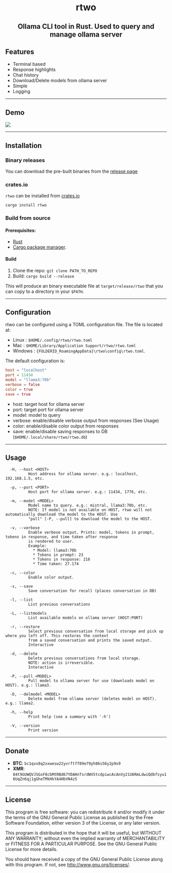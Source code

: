 <div align="center">
  <h1> rtwo </h1>
  <h2> Ollama CLI tool in Rust. Used to query and manage ollama server </h2>
</div>


## Features

- Terminal based
- Response highlights
- Chat history
- Download/Delete models from ollama server
- Simple
- Logging

_________

## Demo

<img src="https://github.com/jandrus/rtwo/blob/main/demo/demo.gif?raw=true">

_________

## Installation

### Binary releases

You can download the pre-built binaries from the [release page](https://github.com/jandrus/rtwo/releases)

### crates.io
`rtwo` can be installed from [crates.io](https://crates.io/crates/rtwo)

```shell
cargo install rtwo
```

### Build from source

#### Prerequisites:
- [Rust](https://www.rust-lang.org/) 
- [Cargo package manager](https://doc.rust-lang.org/cargo/).

#### Build

1. Clone the repo: ```git clone PATH_TO_REPO```
2. Build: ```cargo build --release```

This will produce an binary executable file at `target/release/rtwo` that you can copy to a directory in your `$PATH`.

_________

## Configuration

rtwo can be configured using a TOML configuration file. The file is located at:
- Linux : `$HOME/.config/rtwo/rtwo.toml`
- Mac : `$HOME/Library/Application Support/rtwo/rtwo.toml`
- Windows : `{FOLDERID_RoamingAppData}\rtwo\config\rtwo.toml`.

The default configuration is:
``` toml
host = "localhost"
port = 11434
model = "llama3:70b"
verbose = false
color = true
save = true
```

- host:    target host for ollama server
- port:    target port for ollama server
- model:   model to query
- verbose: enable/disable verbose output from responses (See Usage)
- color:   enable/disable color output from responses
- save:    enable/disable saving responses to DB (`$HOME/.local/share/rtwo/rtwo.db`)

_________

## Usage
``` shell
  -H, --host <HOST>
          Host address for ollama server. e.g.: localhost, 192.168.1.5, etc.

  -p, --port <PORT>
          Host port for ollama server. e.g.: 11434, 1776, etc.

  -m, --model <MODEL>
          Model name to query. e.g.: mistral, llama3:70b, etc.
          NOTE: If model is not available on HOST, rtwo will not automatically download the model to the HOST. Use
          "pull" [-P, --pull] to download the model to the HOST.

  -v, --verbose
          Enable verbose output. Prints: model, tokens in prompt, tokens in response, and time taken after response
          is rendered to user.
          Example:
          	* Model: llama3:70b
          	* Tokens in prompt: 23
          	* Tokens in response: 216
          	* Time taken: 27.174

  -c, --color
          Enable color output.

  -s, --save
          Save conversation for recall (places conversation in DB)

  -l, --list
          List previous conversations

  -L, --listmodels
          List available models on ollama server (HOST:PORT)

  -r, --restore
          Select previous conversation from local storage and pick up where you left off. This restores the context
          from a saved conversation and prints the saved output.
          Interactive

  -d, --delete
          Delete previous conversations from local storage.
          NOTE: action is irreversible.
          Interactive

  -P, --pull <MODEL>
          Pull model to ollama server for use (downloads model on HOST). e.g.: llama3.

  -D, --delmodel <MODEL>
          Delete model from ollama server (deletes model on HOST). e.g.: llama2.

  -h, --help
          Print help (see a summary with '-h')

  -V, --version
          Print version
```

_________

## Donate
- **BTC**: `bc1qvx8q2xxwesw22yvrftff89e79yh86s56y2p9x9`
- **XMR**: `84t9GUWQVJSGxF8cbMtRBd67YDAHnTsrdWVStcdpiwcAcAnVy21U6RmLdwiQdbfsyu16UqZn6qj1gGheTMkHkYA4HbVN4zS`

_________

## License

This program is free software: you can redistribute it and/or modify
it under the terms of the GNU General Public License as published by
the Free Software Foundation, either version 3 of the License, or
any later version.

This program is distributed in the hope that it will be useful,
but WITHOUT ANY WARRANTY; without even the implied warranty of
MERCHANTABILITY or FITNESS FOR A PARTICULAR PURPOSE.  See the
GNU General Public License for more details.

You should have received a copy of the GNU General Public License
along with this program.  If not, see <http://www.gnu.org/licenses/>.
